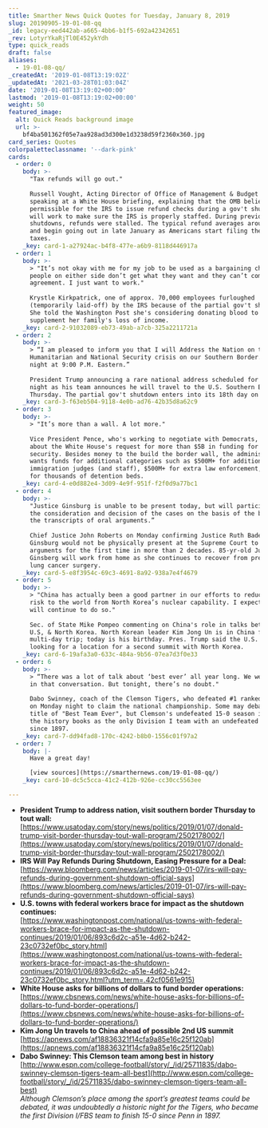 ```yaml
---
title: Smarther News Quick Quotes for Tuesday, January 8, 2019
slug: 20190905-19-01-08-qq
_id: legacy-eed442ab-a665-4bb6-b1f5-692a42342651
_rev: LotyrYkaRjTl0E452ykYdh
type: quick_reads
draft: false
aliases:
  - 19-01-08-qq/
_createdAt: '2019-01-08T13:19:02Z'
_updatedAt: '2021-03-28T01:03:04Z'
date: '2019-01-08T13:19:02+00:00'
lastmod: '2019-01-08T13:19:02+00:00'
weight: 50
featured_image:
  alt: Quick Reads background image
  url: >-
    bf4ba501362f05e7aa928ad3d300e1d3238d59f2360x360.jpg
card_series: Quotes
colorpaletteclassname: '--dark-pink'
cards:
  - order: 0
    body: >-
      "Tax refunds will go out."  
        
      Russell Vought, Acting Director of Office of Management & Budget (OMB),
      speaking at a White House briefing, explaining that the OMB believes its
      permissible for the IRS to issue refund checks during a gov't shutdown and
      will work to make sure the IRS is properly staffed. During previous
      shutdowns, refunds were stalled. The typical refund averages around $3,000
      and begin going out in late January as Americans start filing their yearly
      taxes.
    _key: card-1-a27924ac-b4f8-477e-a6b9-8118d446917a
  - order: 1
    body: >-
      > "It’s not okay with me for my job to be used as a bargaining chip when
      people on either side don’t get what they want and they can’t come to an
      agreement. I just want to work."  
        
      Krystle Kirkpatrick, one of approx. 70,000 employees furloughed
      (temporarily laid-off) by the IRS because of the partial gov't shutdown.
      She told the Washington Post she's considering donating blood to
      supplement her family's loss of income.
    _key: card-2-91032089-eb73-49ab-a7cb-325a2211721a
  - order: 2
    body: >-
      > “I am pleased to inform you that I will Address the Nation on the
      Humanitarian and National Security crisis on our Southern Border. Tuesday
      night at 9:00 P.M. Eastern.”  
        
      President Trump announcing a rare national address scheduled for Tuesday
      night as his team announces he will travel to the U.S. Southern Border on
      Thursday. The partial gov't shutdown enters into its 18th day on Tuesday.
    _key: card-3-f63eb504-9118-4e0b-ad76-42b35d8a62c9
  - order: 3
    body: >-
      > "It’s more than a wall. A lot more."  
        
      Vice President Pence, who's working to negotiate with Democrats, speaking
      about the White House's request for more than $5B in funding for border
      security. Besides money to the build the border wall, the administration
      wants funds for additional categories such as $500M+ for additional
      immigration judges (and staff), $500M+ for extra law enforcement, and $4M+
      for thousands of detention beds.
    _key: card-4-e0d882e4-3d09-4e9f-951f-f2f0d9a77bc1
  - order: 4
    body: >-
      "Justice Ginsburg is unable to be present today, but will participate in
      the consideration and decision of the cases on the basis of the briefs and
      the transcripts of oral arguments.”  
        
      Chief Justice John Roberts on Monday confirming Justice Ruth Bader
      Ginsburg would not be physically present at the Supreme Court to hear
      arguments for the first time in more than 2 decades. 85-yr-old Justice
      Ginsberg will work from home as she continues to recover from preventative
      lung cancer surgery.
    _key: card-5-e8f3954c-69c3-4691-8a92-938a7e4f4679
  - order: 5
    body: >-
      > "China has actually been a good partner in our efforts to reduce the
      risk to the world from North Korea’s nuclear capability. I expect they
      will continue to do so."  
        
      Sec. of State Mike Pompeo commenting on China's role in talks between the
      U.S, & North Korea. North Korean leader Kim Jong Un is in China for a
      multi-day trip; today is his birthday. Pres. Trump said the U.S. is
      looking for a location for a second summit with North Korea.
    _key: card-6-19afa3a0-633c-484a-9b56-07ea7d3f0e33
  - order: 6
    body: >-
      > “There was a lot of talk about ‘best ever’ all year long. We were never
      in that conversation. But tonight, there’s no doubt."  
        
      Dabo Swinney, coach of the Clemson Tigers, who defeated #1 ranked Alabama
      on Monday night to claim the national championship. Some may debate the
      title of "Best Team Ever", but Clemson's undefeated 15-0 season is one for
      the history books as the only Division I team with an undefeated season
      since 1897.
    _key: card-7-dd94fad8-170c-4242-b8b0-1556c01f97a2
  - order: 7
    body: |-
      Have a great day!

      [view sources](https://smarthernews.com/19-01-08-qq/)
    _key: card-10-dc5c5cca-41c2-412b-926e-cc30cc5563ee

---
```

* **President Trump to address nation, visit southern border Thursday to tout wall:**  
[https://www.usatoday.com/story/news/politics/2019/01/07/donald-trump-visit-border-thursday-tout-wall-program/2502178002/](https://www.usatoday.com/story/news/politics/2019/01/07/donald-trump-visit-border-thursday-tout-wall-program/2502178002/)
* **IRS Will Pay Refunds During Shutdown, Easing Pressure for a Deal:**  
[https://www.bloomberg.com/news/articles/2019-01-07/irs-will-pay-refunds-during-government-shutdown-official-says](https://www.bloomberg.com/news/articles/2019-01-07/irs-will-pay-refunds-during-government-shutdown-official-says)
* **U.S. towns with federal workers brace for impact as the shutdown continues:**  
[https://www.washingtonpost.com/national/us-towns-with-federal-workers-brace-for-impact-as-the-shutdown-continues/2019/01/06/893c6d2c-a51e-4d62-b242-23c0732ef0bc_story.html](https://www.washingtonpost.com/national/us-towns-with-federal-workers-brace-for-impact-as-the-shutdown-continues/2019/01/06/893c6d2c-a51e-4d62-b242-23c0732ef0bc_story.html?utm_term=.42cf0561e915)
* **White House asks for billions of dollars to fund border operations:**  
[https://www.cbsnews.com/news/white-house-asks-for-billions-of-dollars-to-fund-border-operations/](https://www.cbsnews.com/news/white-house-asks-for-billions-of-dollars-to-fund-border-operations/)
* **Kim Jong Un travels to China ahead of possible 2nd US summit**  
[https://apnews.com/af18836321f14cfa9a85e16c25f120ab](https://apnews.com/af18836321f14cfa9a85e16c25f120ab)
* **Dabo Swinney: This Clemson team among best in history**  
[http://www.espn.com/college-football/story/_/id/25711835/dabo-swinney-clemson-tigers-team-all-best](http://www.espn.com/college-football/story/_/id/25711835/dabo-swinney-clemson-tigers-team-all-best)  
_Although Clemson’s place among the sport’s greatest teams could be debated, it was undoubtedly a historic night for the Tigers, who became the first Division I/FBS team to finish 15-0 since Penn in 1897._